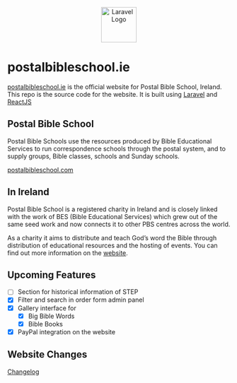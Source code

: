<p align="center">
<a href="https://www.postalbibleschool.ie" target="_blank"><img src="https://www.postalbibleschool.ie/favicon.png" width="80" alt="Laravel Logo"></a>
</p>

# postalbibleschool.ie

[postalbibleschool.ie](https://www.postalbibleschool.ie/) is the official website for Postal Bible School, Ireland. This repo is the source code for the website. It is built using [Laravel](https://laravel.com/) and [ReactJS](https://https://react.dev/)

## Postal Bible School

Postal Bible Schools use the resources produced by Bible Educational Services to run correspondence schools through the postal system, and to supply groups, Bible classes, schools and Sunday schools.

[postalbibleschool.com](https://www.postalbibleschool.com)

## In Ireland

Postal Bible School is a registered charity in Ireland and is closely linked with the work of BES (Bible Educational Services) which grew out of the same seed work and now connects it to other PBS centres across the world.

As a charity it aims to distribute and teach God’s word the Bible through distribution of educational resources and the hosting of events. You can find out more information on the [website](https://www.postalbibleschool.ie/about).

## Upcoming Features

- [ ] Section for historical information of STEP
- [x] Filter and search in order form admin panel
- [x] Gallery interface for 
  - [x] Big Bible Words
  - [x] Bible Books
- [x] PayPal integration on the website

## Website Changes

[Changelog][]

[changelog]: https://github.com/pbs-ie/laravel-server/blob/main/CHANGELOG.md